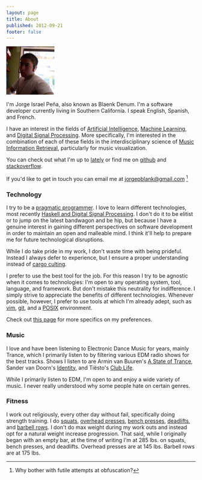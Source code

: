 ```yaml
---
layout: page
title: About
published: 2012-09-21
footer: false
---
```


<img src="/images/me.png" class="right" width="128">

I'm Jorge Israel Peña, also known as Blaenk Denum. I'm a software developer currently living in Southern California. I speak English, Spanish, and French.

I have an interest in the fields of [Artificial Intelligence](http://en.wikipedia.org/wiki/Artificial_intelligence), [Machine Learning](http://en.wikipedia.org/wiki/Machine_learning), and [Digital Signal Processing](http://en.wikipedia.org/wiki/Digital_signal_processing). More specifically, I'm interested in the combination of each of these fields in the interdisciplinary science of [Music Information Retrieval](http://en.wikipedia.org/wiki/Music_information_retrieval), particularly for music visualization.

You can check out what I'm up to [lately](/lately) or find me on [github](http://github.com/blaenk) and [stackoverflow](http://stackoverflow.com/users/101090/jorge-israel-pena).

If you'd like to get in touch you can email me at jorgepblank@gmail.com [^1]

### Technology

I try to be a [pragmatic programmer](http://en.wikipedia.org/wiki/The_Pragmatic_Programmer). I love to learn different technologies, most recently [Haskell and Digital Signal Processing](/posts/naive-convolution-in-haskell/). I don't do it to be elitist or to jump on the latest bandwagon and be hip, but because I have a genuine interest in gaining different perspectives on software development in order to maintain an open and malleable mind. I think it'll help to prepare me for future technological disruptions.

While I do take pride in my work, I don't waste time with being prideful. Instead I always defer to experience, but I ensure a proper understanding instead of [cargo culting](http://en.wikipedia.org/wiki/Cargo_cult_programming).

I prefer to use the best tool for the job. For this reason I try to be agnostic when it comes to technologies: I'm open to any operating system, tool, language, and framework. But don't mistake this neutrality for indifference. I simply strive to appreciate the benefits of different technologies. Whenever possible, however, I prefer to use tools at which I'm already adept, such as [vim](http://en.wikipedia.org/wiki/Vim_(text_editor)), [git](http://git-scm.com/), and a [POSIX](http://en.wikipedia.org/wiki/POSIX) environment.

Check out [this page](/uses-this) for more specifics on my preferences.

### Music

I love and have been listening to Electronic Dance Music for years, mainly Trance, which I primarily listen to by filtering various EDM radio shows for the best tracks. Shows I listen to are Armin van Buuren's [A State of Trance](http://www.astateoftrance.com/), Sander van Doorn's [Identity](http://www.sandervandoorn.com/radio/), and Tiësto's [Club Life](http://www.tiesto.com/Tiesto-club-life-podcasts).

While I primarily listen to EDM, I'm open to and enjoy a wide variety of music. I never really understood why some people hate on certain genres.

### Fitness

I work out religiously, every other day without fail, specifically doing strength training. I do [squats](http://www.exrx.net/WeightExercises/Quadriceps/BBFullSquat.html), [overhead presses](http://www.exrx.net/WeightExercises/DeltoidAnterior/BBMilitaryPress.html), [bench presses](http://www.exrx.net/WeightExercises/PectoralSternal/BBBenchPress.html), [deadlifts](http://www.exrx.net/WeightExercises/ErectorSpinae/BBDeadlift.html), and [barbell rows](http://www.exrx.net/WeightExercises/BackGeneral/BBBentOverRow.html). I don't do max weight during my work outs and instead opt for a natural weight increase progression. That said, while I originally began with an empty bar, at the time of writing I'm at 285 lbs. on squats, bench presses, and deadlifts. Overhead presses are at 145 lbs. Barbell rows are at 175 lbs.

[^1]: Why bother with futile attempts at obfuscation?
